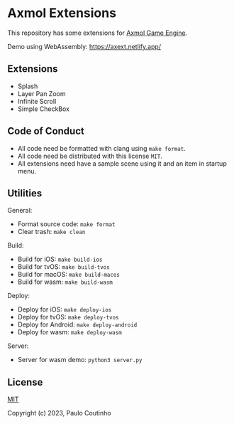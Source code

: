 # Axmol Extensions

This repository has some extensions for [Axmol Game Engine](https://github.com/axmolengine/axmol).

Demo using WebAssembly:
https://axext.netlify.app/

## Extensions

- Splash
- Layer Pan Zoom
- Infinite Scroll
- Simple CheckBox

## Code of Conduct

- All code need be formatted with clang using `make format`.
- All code need be distributed with this license `MIT`.
- All extensions need have a sample scene using it and an item in startup menu.

## Utilities

General:

- Format source code: `make format`
- Clear trash: `make clean`

Build:

- Build for iOS: `make build-ios`
- Build for tvOS: `make build-tvos`
- Build for macOS: `make build-macos`
- Build for wasm: `make build-wasm`

Deploy:

- Deploy for iOS: `make deploy-ios`
- Deploy for tvOS: `make deploy-tvos`
- Deploy for Android: `make deploy-android`
- Deploy for wasm: `make deploy-wasm`

Server:

- Server for wasm demo: `python3 server.py`

## License

[MIT](http://opensource.org/licenses/MIT)

Copyright (c) 2023, Paulo Coutinho

